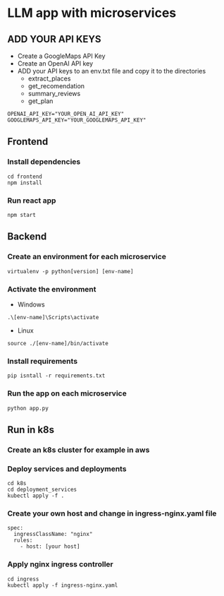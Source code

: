 # LLM app with microservices
## ADD YOUR API KEYS
- Create a GoogleMaps API Key
- Create an OpenAI API key
- ADD your API keys to an env.txt file and copy it to the directories
    - extract_places
    - get_recomendation
    - summary_reviews
    - get_plan

```
OPENAI_API_KEY="YOUR_OPEN_AI_API_KEY"
GOOGLEMAPS_API_KEY="YOUR_GOOGLEMAPS_API_KEY"
```

## Frontend
### Install dependencies
```
cd frontend
npm install
```
### Run react app
```
npm start
```

## Backend
### Create an environment for each microservice
```
virtualenv -p python[version] [env-name]
```
### Activate the environment
- Windows
```
.\[env-name]\Scripts\activate
```
- Linux
```
source ./[env-name]/bin/activate
```

### Install requirements
```
pip isntall -r requirements.txt
```

### Run the app on each microservice
```
python app.py
```
## Run in k8s
### Create an k8s cluster for example in aws
### Deploy services and deployments
```
cd k8s
cd deployment_services
kubectl apply -f .
```
### Create your own host and change in ingress-nginx.yaml file
```
spec:
  ingressClassName: "nginx"
  rules:
    - host: [your host]
```
### Apply nginx ingress controller
```
cd ingress
kubectl apply -f ingress-nginx.yaml
```
